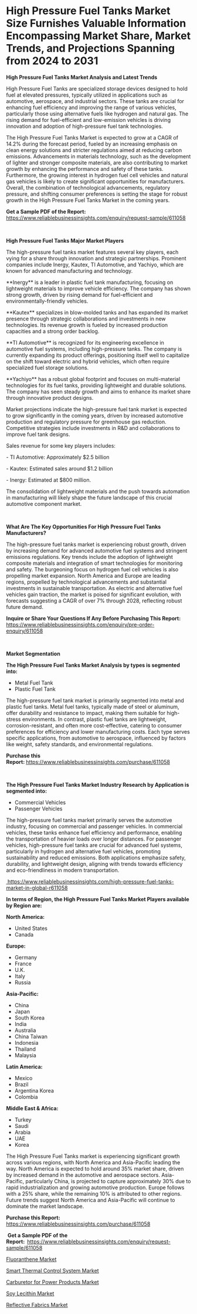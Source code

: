 <p><h1>High Pressure Fuel Tanks Market Size Furnishes Valuable Information Encompassing Market Share, Market Trends, and Projections Spanning from 2024 to 2031</h1></p><p><strong>High Pressure Fuel Tanks Market Analysis and Latest Trends</strong></p>
<p><p>High Pressure Fuel Tanks are specialized storage devices designed to hold fuel at elevated pressures, typically utilized in applications such as automotive, aerospace, and industrial sectors. These tanks are crucial for enhancing fuel efficiency and improving the range of various vehicles, particularly those using alternative fuels like hydrogen and natural gas. The rising demand for fuel-efficient and low-emission vehicles is driving innovation and adoption of high-pressure fuel tank technologies.</p><p>The High Pressure Fuel Tanks Market is expected to grow at a CAGR of 14.2% during the forecast period, fueled by an increasing emphasis on clean energy solutions and stricter regulations aimed at reducing carbon emissions. Advancements in materials technology, such as the development of lighter and stronger composite materials, are also contributing to market growth by enhancing the performance and safety of these tanks. Furthermore, the growing interest in hydrogen fuel cell vehicles and natural gas vehicles is likely to create significant opportunities for manufacturers. Overall, the combination of technological advancements, regulatory pressure, and shifting consumer preferences is setting the stage for robust growth in the High Pressure Fuel Tanks Market in the coming years.</p></p>
<p><strong>Get a Sample PDF of the Report:&nbsp;</strong> <a href="https://www.reliablebusinessinsights.com/enquiry/request-sample/611058?utm_campaign=60&utm_medium=2&utm_source=Github&utm_content=ia&utm_term=10122024&utm_id=high-pressure-fuel-tanks">https://www.reliablebusinessinsights.com/enquiry/request-sample/611058</a></p>
<p>&nbsp;</p>
<p><strong>High Pressure Fuel Tanks Major Market Players</strong></p>
<p><p>The high-pressure fuel tanks market features several key players, each vying for a share through innovation and strategic partnerships. Prominent companies include Inergy, Kautex, TI Automotive, and Yachiyo, which are known for advanced manufacturing and technology.</p><p>**Inergy** is a leader in plastic fuel tank manufacturing, focusing on lightweight materials to improve vehicle efficiency. The company has shown strong growth, driven by rising demand for fuel-efficient and environmentally-friendly vehicles.</p><p>**Kautex** specializes in blow-molded tanks and has expanded its market presence through strategic collaborations and investments in new technologies. Its revenue growth is fueled by increased production capacities and a strong order backlog.</p><p>**TI Automotive** is recognized for its engineering excellence in automotive fuel systems, including high-pressure tanks. The company is currently expanding its product offerings, positioning itself well to capitalize on the shift toward electric and hybrid vehicles, which often require specialized fuel storage solutions.</p><p>**Yachiyo** has a robust global footprint and focuses on multi-material technologies for its fuel tanks, providing lightweight and durable solutions. The company has seen steady growth and aims to enhance its market share through innovative product designs.</p><p>Market projections indicate the high-pressure fuel tank market is expected to grow significantly in the coming years, driven by increased automotive production and regulatory pressure for greenhouse gas reduction. Competitive strategies include investments in R&D and collaborations to improve fuel tank designs.</p><p>Sales revenue for some key players includes:</p><p>- TI Automotive: Approximately $2.5 billion</p><p>- Kautex: Estimated sales around $1.2 billion</p><p>- Inergy: Estimated at $800 million.</p><p>The consolidation of lightweight materials and the push towards automation in manufacturing will likely shape the future landscape of this crucial automotive component market.</p></p>
<p>&nbsp;</p>
<p><strong>What Are The Key Opportunities For High Pressure Fuel Tanks Manufacturers?</strong></p>
<p><p>The high-pressure fuel tanks market is experiencing robust growth, driven by increasing demand for advanced automotive fuel systems and stringent emissions regulations. Key trends include the adoption of lightweight composite materials and integration of smart technologies for monitoring and safety. The burgeoning focus on hydrogen fuel cell vehicles is also propelling market expansion. North America and Europe are leading regions, propelled by technological advancements and substantial investments in sustainable transportation. As electric and alternative fuel vehicles gain traction, the market is poised for significant evolution, with forecasts suggesting a CAGR of over 7% through 2028, reflecting robust future demand.</p></p>
<p><strong>Inquire or Share Your Questions If Any Before Purchasing This Report:</strong> <a href="https://www.reliablebusinessinsights.com/enquiry/pre-order-enquiry/611058?utm_campaign=60&utm_medium=2&utm_source=Github&utm_content=ia&utm_term=10122024&utm_id=high-pressure-fuel-tanks">https://www.reliablebusinessinsights.com/enquiry/pre-order-enquiry/611058</a></p>
<p>&nbsp;</p>
<p><strong>Market Segmentation</strong></p>
<p><strong>The High Pressure Fuel Tanks Market Analysis by types is segmented into:</strong></p>
<p><ul><li>Metal Fuel Tank</li><li>Plastic Fuel Tank</li></ul></p>
<p><p>The high-pressure fuel tank market is primarily segmented into metal and plastic fuel tanks. Metal fuel tanks, typically made of steel or aluminum, offer durability and resistance to impact, making them suitable for high-stress environments. In contrast, plastic fuel tanks are lightweight, corrosion-resistant, and often more cost-effective, catering to consumer preferences for efficiency and lower manufacturing costs. Each type serves specific applications, from automotive to aerospace, influenced by factors like weight, safety standards, and environmental regulations.</p></p>
<p><strong>Purchase this Report:&nbsp;</strong><a href="https://www.reliablebusinessinsights.com/purchase/611058?utm_campaign=60&utm_medium=2&utm_source=Github&utm_content=ia&utm_term=10122024&utm_id=high-pressure-fuel-tanks">https://www.reliablebusinessinsights.com/purchase/611058</a></p>
<p>&nbsp;</p>
<p><strong>The High Pressure Fuel Tanks Market Industry Research by Application is segmented into:</strong></p>
<p><ul><li>Commercial Vehicles</li><li>Passenger Vehicles</li></ul></p>
<p><p>The high-pressure fuel tanks market primarily serves the automotive industry, focusing on commercial and passenger vehicles. In commercial vehicles, these tanks enhance fuel efficiency and performance, enabling the transportation of heavier loads over longer distances. For passenger vehicles, high-pressure fuel tanks are crucial for advanced fuel systems, particularly in hydrogen and alternative fuel vehicles, promoting sustainability and reduced emissions. Both applications emphasize safety, durability, and lightweight design, aligning with trends towards efficiency and eco-friendliness in modern transportation.</p></p>
<p><a href="https://www.reliablebusinessinsights.com/high-pressure-fuel-tanks-market-in-global-r611058?utm_campaign=60&utm_medium=2&utm_source=Github&utm_content=ia&utm_term=10122024&utm_id=high-pressure-fuel-tanks">&nbsp;https://www.reliablebusinessinsights.com/high-pressure-fuel-tanks-market-in-global-r611058</a></p>
<p><strong>In terms of Region, the High Pressure Fuel Tanks Market Players available by Region are:</strong></p>
<p>
    <p> <strong> North America: </strong>
        <ul>
            <li>United States</li>
            <li>Canada</li>
        </ul>
        </p> 
    <p> <strong> Europe: </strong>
        <ul>
            <li>Germany</li>
            <li>France</li>
            <li>U.K.</li>
            <li>Italy</li>
            <li>Russia</li>
        </ul>
        </p> 
    <p> <strong> Asia-Pacific: </strong>
        <ul>
            <li>China</li>
            <li>Japan</li>
            <li>South Korea</li>
            <li>India</li>
            <li>Australia</li>
            <li>China Taiwan</li>
            <li>Indonesia</li>
            <li>Thailand</li>
            <li>Malaysia</li>
        </ul>
        </p> 
    <p> <strong> Latin America: </strong>
        <ul>
            <li>Mexico</li>
            <li>Brazil</li>
            <li>Argentina Korea</li>
            <li>Colombia</li>
        </ul>
        </p> 
    <p> <strong> Middle East & Africa: </strong>
        <ul>
            <li>Turkey</li>
            <li>Saudi</li>
            <li>Arabia</li>
            <li>UAE</li>
            <li>Korea</li>
        </ul>
    </p>
    </p>
<p><p>The High Pressure Fuel Tanks market is experiencing significant growth across various regions, with North America and Asia-Pacific leading the way. North America is expected to hold around 35% market share, driven by increased demand in the automotive and aerospace sectors. Asia-Pacific, particularly China, is projected to capture approximately 30% due to rapid industrialization and growing automotive production. Europe follows with a 25% share, while the remaining 10% is attributed to other regions. Future trends suggest North America and Asia-Pacific will continue to dominate the market landscape.</p></p>
<p><strong>Purchase this Report: </strong><a href="https://www.reliablebusinessinsights.com/purchase/611058?utm_campaign=60&utm_medium=2&utm_source=Github&utm_content=ia&utm_term=10122024&utm_id=high-pressure-fuel-tanks">https://www.reliablebusinessinsights.com/purchase/611058</a></p>
<p>&nbsp;<strong>Get a Sample PDF of the Report:&nbsp;&nbsp;</strong><a href="https://www.reliablebusinessinsights.com/enquiry/request-sample/611058?utm_campaign=60&utm_medium=2&utm_source=Github&utm_content=ia&utm_term=10122024&utm_id=high-pressure-fuel-tanks">https://www.reliablebusinessinsights.com/enquiry/request-sample/611058</a></p>
<p><strong></strong></p>
<p><p><a href="https://www.linkedin.com/pulse/th-score-market-0ptye?utm_campaign=60&utm_medium=2&utm_source=Github&utm_content=ia&utm_term=10122024&utm_id=high-pressure-fuel-tanks">Fluoranthene Market</a></p><p><a href="https://github.com/FahadAhmed223/Market-Research-Report-List-1/blob/main/smart-thermal-control-system-market.md?utm_campaign=60&utm_medium=2&utm_source=Github&utm_content=ia&utm_term=10122024&utm_id=high-pressure-fuel-tanks">Smart Thermal Control System Market</a></p><p><a href="https://github.com/sherikacas30/Market-Research-Report-List-1/blob/main/carburetor-for-power-products-market.md?utm_campaign=60&utm_medium=2&utm_source=Github&utm_content=ia&utm_term=10122024&utm_id=high-pressure-fuel-tanks">Carburetor for Power Products Market</a></p><p><a href="https://www.linkedin.com/pulse/th-score-market-0ptye?utm_campaign=60&utm_medium=2&utm_source=Github&utm_content=ia&utm_term=10122024&utm_id=high-pressure-fuel-tanks">Soy Lecithin Market</a></p><p><a href="https://www.linkedin.com/pulse/th-score-market-0ptye?utm_campaign=60&utm_medium=2&utm_source=Github&utm_content=ia&utm_term=10122024&utm_id=high-pressure-fuel-tanks">Reflective Fabrics Market</a></p></p>